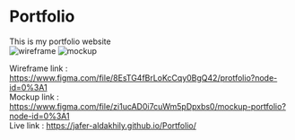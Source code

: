 # Portfolio
This is my portfolio website <br />
![wireframe](https://user-images.githubusercontent.com/77952312/182613642-1ca8426e-e0db-40f0-959c-67df99f9e92a.PNG)
![mockup](https://user-images.githubusercontent.com/77952312/182676118-116b428b-0bad-486c-9630-6aacafe30d3a.PNG)


Wireframe link : https://www.figma.com/file/8EsTG4fBrLoKcCqy0BgQ42/protfolio?node-id=0%3A1 <br />
Mockup link : https://www.figma.com/file/zi1ucAD0i7cuWm5pDpxbs0/mockup-portfolio?node-id=0%3A1 <br />
Live link : https://jafer-aldakhily.github.io/Portfolio/ 
